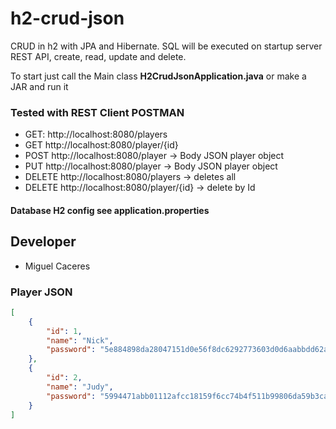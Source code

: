 # h2-crud-json

CRUD in h2 with JPA and Hibernate. SQL will be executed on startup server
REST API, create, read, update and delete.

To start just call the Main class **H2CrudJsonApplication.java**
or make a JAR and run it

### Tested with REST Client POSTMAN

* GET: http://localhost:8080/players
* GET http://localhost:8080/player/{id}
* POST http://localhost:8080/player  -> Body JSON player object
* PUT http://localhost:8080/player   -> Body JSON player object 
* DELETE http://localhost:8080/players   -> deletes all
* DELETE http://localhost:8080/player/{id} -> delete by Id

#### Database H2 config see application.properties

## Developer
* Miguel Caceres

### Player JSON
```json
[
    {
        "id": 1,
        "name": "Nick",
        "password": "5e884898da28047151d0e56f8dc6292773603d0d6aabbdd62a11ef721d1542d8"
    },
    {
        "id": 2,
        "name": "Judy",
        "password": "5994471abb01112afcc18159f6cc74b4f511b99806da59b3caf5a9c173cacfc5"
    }
]
```
